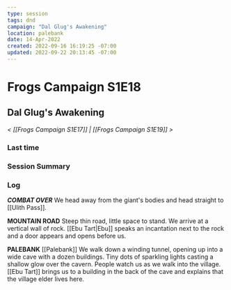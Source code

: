 ```yaml
---
type: session
tags: dnd
campaign: "Dal Glug's Awakening"
location: palebank
date: 14-Apr-2022
created: 2022-09-16 16:19:25 -07:00
updated: 2022-09-22 20:13:45 -07:00
---
```

# Frogs Campaign S1E18
## **Dal Glug's Awakening**
*< [[Frogs Campaign S1E17]] | [[Frogs Campaign S1E19]] >*

### Last time


### Session Summary


### Log
_**COMBAT OVER**_ We head away from the giant's bodies and head straight to [[Ulith Pass]].

**MOUNTAIN ROAD** Steep thin road, little space to stand. We arrive at a vertical wall of rock. [[Ebu Tart|Ebu]] speaks an incantation next to the rock and a door appears and opens before us.

**PALEBANK**
[[Palebank]]
We walk down a winding tunnel, opening up into a wide cave with a dozen buildings. Tiny dots of sparkling lights casting a shallow glow over the cavern. People watch us as we walk into the village. [[Ebu Tart]] brings us to a building in the back of the cave and explains that the village elder lives here.